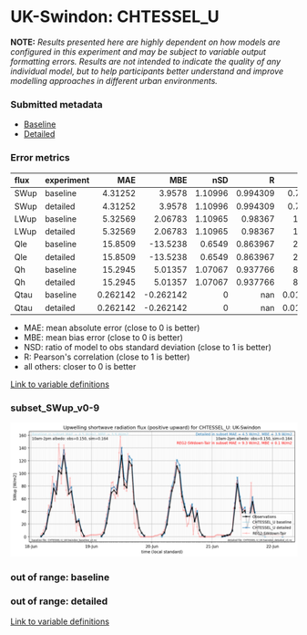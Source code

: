 # UK-Swindon: CHTESSEL_U

**NOTE:** *Results presented here are highly dependent on how models are configured in this experiment and may be subject to variable output formatting errors. Results are not intended to indicate the quality of any individual model, but to help participants better understand and improve modelling approaches in different urban environments.*

### Submitted metadata

- [Baseline](CHTESSEL_U_UK-Swindon_baseline_attrs.md)
- [Detailed](CHTESSEL_U_UK-Swindon_detailed_attrs.md)

### Error metrics

| flux   | experiment   |       MAE |        MBE |     nSD |          R |       5th |      95th |      RMSE |      cRMSE |      AMBE |     1-nSD |          1-R |   nSkewness |   nKurtosis |   Overlap |
|:-------|:-------------|----------:|-----------:|--------:|-----------:|----------:|----------:|----------:|-----------:|----------:|----------:|-------------:|------------:|------------:|----------:|
| SWup   | baseline     |  4.31252  |   3.9578   | 1.10996 |   0.994309 | 0.715552  |  9.47597  |  6.15007  |   0.157244 |  3.9578   | 0.109962  |   0.00569114 |   0.0776561 |    0.305539 | 0.0946696 |
| SWup   | detailed     |  4.31252  |   3.9578   | 1.10996 |   0.994309 | 0.715552  |  9.47597  |  6.15007  |   0.157244 |  3.9578   | 0.109962  |   0.00569114 |   0.0776561 |    0.305539 | 0.0946696 |
| LWup   | baseline     |  5.32569  |   2.06783  | 1.10965 |   0.98367  | 1.08209   | 11.5039   |  7.88572  |   0.219693 |  2.06783  | 0.109651  |   0.0163302  |   0.407198  |    2.65584  | 0.0505925 |
| LWup   | detailed     |  5.32569  |   2.06783  | 1.10965 |   0.98367  | 1.08209   | 11.5039   |  7.88572  |   0.219693 |  2.06783  | 0.109651  |   0.0163302  |   0.407198  |    2.65584  | 0.0505925 |
| Qle    | baseline     | 15.8509   | -13.5238   | 0.6549  |   0.863967 | 2.47287   | 43.2533   | 25.8231   |   0.545224 | 13.5238   | 0.345099  |   0.136033   |   0.40596   |    2.07222  | 0.262393  |
| Qle    | detailed     | 15.8509   | -13.5238   | 0.6549  |   0.863967 | 2.47287   | 43.2533   | 25.8231   |   0.545224 | 13.5238   | 0.345099  |   0.136033   |   0.40596   |    2.07222  | 0.262393  |
| Qh     | baseline     | 15.2945   |   5.01357  | 1.07067 |   0.937766 | 8.58258   |  9.66479  | 23.2522   |   0.371833 |  5.01357  | 0.0706729 |   0.0622342  |   0.201923  |    0.517255 | 0.131629  |
| Qh     | detailed     | 15.2945   |   5.01357  | 1.07067 |   0.937766 | 8.58258   |  9.66479  | 23.2522   |   0.371833 |  5.01357  | 0.0706729 |   0.0622342  |   0.201923  |    0.517255 | 0.131629  |
| Qtau   | baseline     |  0.262142 |  -0.262142 | 0       | nan        | 0.0136281 |  0.781738 |  0.368255 | nan        |  0.262142 | 1         | nan          |   1         |    1        | 0.960067  |
| Qtau   | detailed     |  0.262142 |  -0.262142 | 0       | nan        | 0.0136281 |  0.781738 |  0.368255 | nan        |  0.262142 | 1         | nan          |   1         |    1        | 0.960067  |

 - MAE: mean absolute error (close to 0 is better)
 - MBE: mean bias error (close to 0 is better)
 - NSD: ratio of model to obs standard deviation (close to 1 is better)
 - R: Pearson's correlation (close to 1 is better)
 - all others: closer to 0 is better

[Link to variable definitions](../modelattrs/variable_definitions.md)

### <a name="subset_swup_v0-9"></a>subset_SWup_v0-9
[![CHTESSEL_U_UK-Swindon_subset_SWup_v0-9.png](CHTESSEL_U_UK-Swindon_subset_SWup_v0-9.png)](CHTESSEL_U_UK-Swindon_subset_SWup_v0-9.png)

### out of range: baseline


### out of range: detailed



[Link to variable definitions](../modelattrs/variable_definitions.md)

